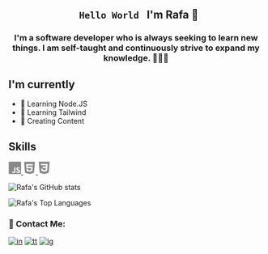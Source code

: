 <h2 align='center'>
<code> Hello World </code>  I'm Rafa 🐻 </h2>
<!--<img src="https://raw.githubusercontent.com/ABSphreak/ABSphreak/master/gifs/Hi.gif" width="35px">-->  


<h3 align='center'> I'm a software developer who is always seeking to learn new things. I am self-taught and continuously strive to expand my knowledge. 🧑🏻‍💻 </h3>

<div>
  <h2>I'm currently</h2>
  <ul>
  <li>📗 Learning Node.JS</li>
  <li>🌊 Learning Tailwind</li>
  <li>📸 Creating Content </li>
</ul>
</div>

## Skills
   <a href="https://www.javascript.com" target="_blank" rel="noreferrer noopener">
      <img src="https://raw.githubusercontent.com/0xShapeShifter/dev-story/master/public/images/skills/core/javascript.svg" alt="JavaScript" width="25" height="25" />     </a> 
    <a href="https://html.com/html5/" target="_blank" rel="noreferrer noopener">
      <img src="https://raw.githubusercontent.com/0xShapeShifter/dev-story/master/public/images/skills/frontend/html5.svg" alt="HTML5" width="25" height="25" />
    </a> 
    <a href="https://css3.com" target="_blank" rel="noreferrer noopener">
      <img src="https://raw.githubusercontent.com/0xShapeShifter/dev-story/master/public/images/skills/frontend/css3.svg" alt="CSS3" width="25" height="25" />
    </a>

![Rafa's GitHub stats](https://github-readme-stats.vercel.app/api?username=RafBD&theme=midnight-purple&show_icons=true)

<img  alt="Rafa's Top Languages"  src="https://github-readme-stats.vercel.app/api/top-langs/?username=RafBD&langs_count=10&layout=compact&theme=react&hide_border=false&bg_color=0D1117&title_color=9042eb&icon_color=9042"  height="180"/>

### 🐻 Contact Me:

[![in]][in-link] [![tt]][tt-link] [![ig]][ig-link] 

[in]: https://img.shields.io/badge/LinkedIn-0077B5?style=flat-square&logo=linkedin&logoColor=white
[ig]: https://img.shields.io/badge/Instagram-E4405F?style=flat-square&logo=instagram&logoColor=white
[tt]: https://img.shields.io/badge/tiktok-000000?style=flat-square&logo=tiktok&logoColor=white

[in-link]: https://www.linkedin.com/in/devraffa/
[ig-link]: https://www.instagram.com/raffabd_/
[tt-link]: https://www.tiktok.com/@devraffa
